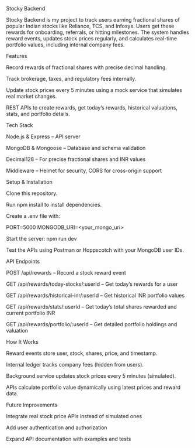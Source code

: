 Stocky Backend

Stocky Backend is my project to track users earning fractional shares of popular Indian stocks like Reliance, TCS, and Infosys. Users get these rewards for onboarding, referrals, or hitting milestones. The system handles reward events, updates stock prices regularly, and calculates real-time portfolio values, including internal company fees.

Features

Record rewards of fractional shares with precise decimal handling.

Track brokerage, taxes, and regulatory fees internally.

Update stock prices every 5 minutes using a mock service that simulates real market changes.

REST APIs to create rewards, get today’s rewards, historical valuations, stats, and portfolio details.

Tech Stack

Node.js & Express – API server

MongoDB & Mongoose – Database and schema validation

Decimal128 – For precise fractional shares and INR values

Middleware – Helmet for security, CORS for cross-origin support

Setup & Installation

Clone this repository.

Run npm install to install dependencies.

Create a .env file with:

PORT=5000
MONGODB_URI=<your_mongo_uri>


Start the server: npm run dev

Test the APIs using Postman or Hoppscotch with your MongoDB user IDs.

API Endpoints

POST /api/rewards – Record a stock reward event

GET /api/rewards/today-stocks/:userId – Get today’s rewards for a user

GET /api/rewards/historical-inr/:userId – Get historical INR portfolio values

GET /api/rewards/stats/:userId – Get today’s total shares rewarded and current portfolio INR

GET /api/rewards/portfolio/:userId – Get detailed portfolio holdings and valuation

How It Works

Reward events store user, stock, shares, price, and timestamp.

Internal ledger tracks company fees (hidden from users).

Background service updates stock prices every 5 minutes (simulated).

APIs calculate portfolio value dynamically using latest prices and reward data.

Future Improvements

Integrate real stock price APIs instead of simulated ones

Add user authentication and authorization

Expand API documentation with examples and tests